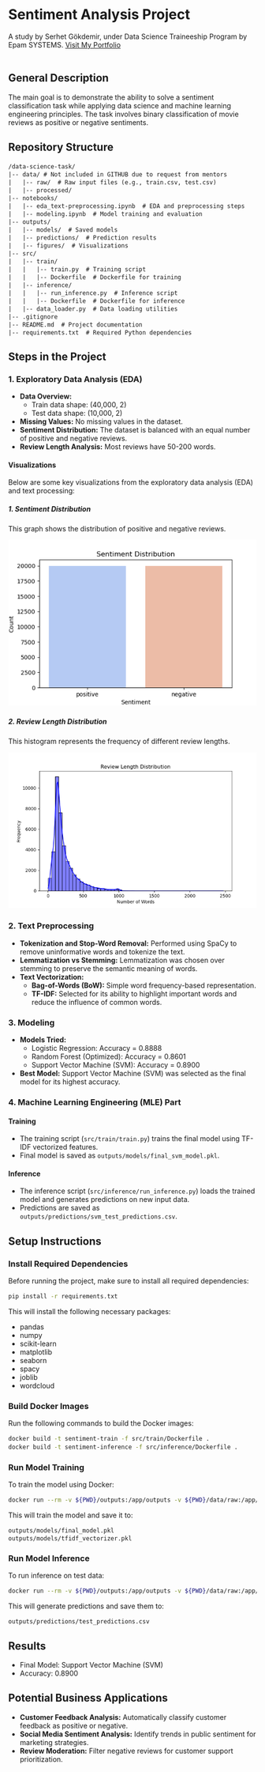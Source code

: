 # Sentiment Analysis Project
A study by Serhet Gökdemir, under Data Science Traineeship Program by Epam SYSTEMS.
[Visit My Portfolio](https://serhetgokdemir.github.io)<br><br>

## General Description
The main goal is to demonstrate the ability to solve a sentiment classification task while applying data science and machine learning engineering principles. The task involves binary classification of movie reviews as positive or negative sentiments.

## Repository Structure
```
/data-science-task/
|-- data/ # Not included in GITHUB due to request from mentors
|   |-- raw/  # Raw input files (e.g., train.csv, test.csv)
|   |-- processed/
|-- notebooks/
|   |-- eda_text-preprocessing.ipynb  # EDA and preprocessing steps
|   |-- modeling.ipynb  # Model training and evaluation
|-- outputs/
|   |-- models/  # Saved models
|   |-- predictions/  # Prediction results
|   |-- figures/  # Visualizations
|-- src/
|   |-- train/
|   |   |-- train.py  # Training script
|   |   |-- Dockerfile  # Dockerfile for training
|   |-- inference/
|   |   |-- run_inference.py  # Inference script
|   |   |-- Dockerfile  # Dockerfile for inference
|   |-- data_loader.py  # Data loading utilities
|-- .gitignore
|-- README.md  # Project documentation
|-- requirements.txt  # Required Python dependencies
```

## Steps in the Project

### 1. Exploratory Data Analysis (EDA)
- **Data Overview:**
  - Train data shape: (40,000, 2)
  - Test data shape: (10,000, 2)
- **Missing Values:** No missing values in the dataset.
- **Sentiment Distribution:** The dataset is balanced with an equal number of positive and negative reviews.
- **Review Length Analysis:** Most reviews have 50-200 words.
#### Visualizations

Below are some key visualizations from the exploratory data analysis (EDA) and text processing:

##### 1. Sentiment Distribution
This graph shows the distribution of positive and negative reviews.

![Sentiment Distribution](outputs/figures/sentiment_distribution.png)

##### 2. Review Length Distribution
This histogram represents the frequency of different review lengths.

![Review Length Distribution](outputs/figures/review_length_distribution.png)

### 2. Text Preprocessing
- **Tokenization and Stop-Word Removal:** Performed using SpaCy to remove uninformative words and tokenize the text.
- **Lemmatization vs Stemming:** Lemmatization was chosen over stemming to preserve the semantic meaning of words.
- **Text Vectorization:**
  - **Bag-of-Words (BoW):** Simple word frequency-based representation.
  - **TF-IDF:** Selected for its ability to highlight important words and reduce the influence of common words.

### 3. Modeling
- **Models Tried:**
  - Logistic Regression: Accuracy = 0.8888
  - Random Forest (Optimized): Accuracy = 0.8601
  - Support Vector Machine (SVM): Accuracy = 0.8900
- **Best Model:** Support Vector Machine (SVM) was selected as the final model for its highest accuracy.

### 4. Machine Learning Engineering (MLE) Part
#### Training
- The training script (`src/train/train.py`) trains the final model using TF-IDF vectorized features.
- Final model is saved as `outputs/models/final_svm_model.pkl`.

#### Inference
- The inference script (`src/inference/run_inference.py`) loads the trained model and generates predictions on new input data.
- Predictions are saved as `outputs/predictions/svm_test_predictions.csv`.

## Setup Instructions

### Install Required Dependencies
Before running the project, make sure to install all required dependencies:

```bash
pip install -r requirements.txt
```
This will install the following necessary packages:
* pandas
* numpy
* scikit-learn
* matplotlib
* seaborn
* spacy
* joblib
* wordcloud

### Build Docker Images
Run the following commands to build the Docker images:

```bash
docker build -t sentiment-train -f src/train/Dockerfile .
docker build -t sentiment-inference -f src/inference/Dockerfile .
```

### Run Model Training
To train the model using Docker:

```bash
docker run --rm -v ${PWD}/outputs:/app/outputs -v ${PWD}/data/raw:/app/data/raw sentiment-train
```

This will train the model and save it to:
```
outputs/models/final_model.pkl
outputs/models/tfidf_vectorizer.pkl
```

### Run Model Inference
To run inference on test data:

```bash
docker run --rm -v ${PWD}/outputs:/app/outputs -v ${PWD}/data/raw:/app/data/raw sentiment-inference
```

This will generate predictions and save them to:
```
outputs/predictions/test_predictions.csv
```

## Results
- Final Model: Support Vector Machine (SVM)
- Accuracy: 0.8900

## Potential Business Applications
- **Customer Feedback Analysis:** Automatically classify customer feedback as positive or negative.
- **Social Media Sentiment Analysis:** Identify trends in public sentiment for marketing strategies.
- **Review Moderation:** Filter negative reviews for customer support prioritization.

